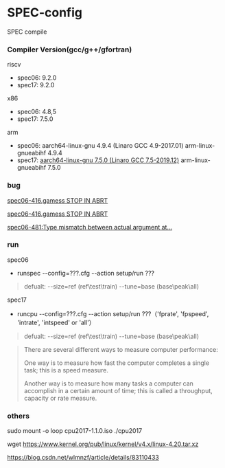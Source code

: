 # SPEC-config
SPEC compile



### Compiler Version(gcc/g++/gfortran)

riscv
*	spec06: 9.2.0
*	spec17: 9.2.0

x86
*	spec06: 4.8,5
*	spec17: 7.5.0 
	

arm

* spec06: aarch64-linux-gnu 4.9.4 (Linaro GCC 4.9-2017.01)    arm-linux-gnueabihf 4.9.4
* spec17: [aarch64-linux-gnu 7.5.0 (Linaro GCC 7.5-2019.12)](https://releases.linaro.org/components/toolchain/binaries/latest-7/aarch64-linux-gnu/)    arm-linux-gnueabihf 7.5.0

### bug

[spec06-416.gamess STOP IN ABRT](https://gcc.gnu.org/bugzilla/show_bug.cgi?id=69368)

[spec06-416.gamess STOP IN ABRT](https://gcc.gnu.org/bugzilla/show_bug.cgi?id=56993)

[spec06-481:Type mismatch between actual argument at...](https://github.com/GlobalArrays/ga/issues/157)

### run

spec06

*	runspec --config=???.cfg --action setup/run ???
>   defualt: --size=ref (ref\test\train)
>            --tune=base (base\peak\all)

spec17

*	runcpu  --config=???.cfg --action setup/run ???（'fprate', 'fpspeed', 'intrate', 'intspeed' or 'all'）
>   defualt: --size=ref (ref\test\train)
>            --tune=base (base\peak\all)

> There are several different ways to measure computer performance:
> 
> One way is to measure how fast the computer completes a single task; this is a speed measure. 
> 
> Another way is to measure how many tasks a computer can accomplish in a certain amount of time; this is called a throughput, capacity or rate measure.


### others

sudo mount -o loop cpu2017-1.1.0.iso ./cpu2017

wget https://www.kernel.org/pub/linux/kernel/v4.x/linux-4.20.tar.xz

https://blog.csdn.net/wlmnzf/article/details/83110433
